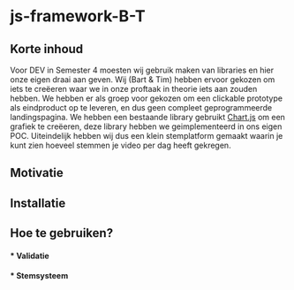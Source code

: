 # js-framework-B-T

## Korte inhoud
Voor DEV in Semester 4 moesten wij gebruik maken van libraries en hier onze eigen draai aan geven. Wij (Bart & Tim) hebben ervoor gekozen om iets te creëeren waar we in onze proftaak in theorie iets aan zouden hebben. We hebben er als groep voor gekozen om een clickable prototype als eindproduct op te leveren, en dus geen compleet geprogrammeerde landingspagina. We hebben een bestaande library gebruikt [Chart.js](http://www.chartjs.org/) om een grafiek te creëeren, deze library hebben we geimplementeerd in ons eigen POC. Uiteindelijk hebben wij dus een klein stemplatform gemaakt waarin je kunt zien hoeveel stemmen je video per dag heeft gekregen. 

## Motivatie

## Installatie

## Hoe te gebruiken?

#### * Validatie

#### * Stemsysteem
